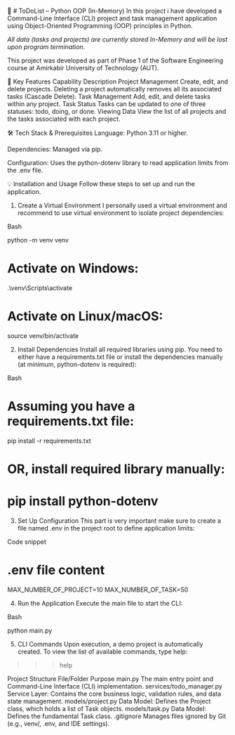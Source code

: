 📝 # ToDoList – Python OOP (In-Memory)
In this project i have developed a Command-Line Interface (CLI) project and task management application using Object-Oriented Programming (OOP) principles in Python.

*All data (tasks and projects) are currently stored In-Memory and will be lost upon program termination.*

This project was developed as part of Phase 1 of the Software Engineering course at Amirkabir University of Technology (AUT).

🚀 Key Features
Capability	Description
Project Management	Create, edit, and delete projects. Deleting a project automatically removes all its associated tasks (Cascade Delete).
Task Management	Add, edit, and delete tasks within any project.
Task Status	Tasks can be updated to one of three statuses: todo, doing, or done.
Viewing Data	View the list of all projects and the tasks associated with each project.

🛠️ Tech Stack & Prerequisites
Language: Python 3.11 or higher.

Dependencies: Managed via pip.

Configuration: Uses the python-dotenv library to read application limits from the .env file.

💡 Installation and Usage
Follow these steps to set up and run the application.

1. Create a Virtual Environment
I personally used a virtual environment and recommend to use virtual environment to isolate project dependencies:

Bash

python -m venv venv
# Activate on Windows:
.\venv\Scripts\activate
# Activate on Linux/macOS:
source venv/bin/activate

2. Install Dependencies
Install all required libraries using pip. You need to either have a requirements.txt file or install the dependencies manually (at minimum, python-dotenv is required):

Bash

# Assuming you have a requirements.txt file:
pip install -r requirements.txt

# OR, install required library manually:
# pip install python-dotenv

3. Set Up Configuration
This part is very important make sure to create a file named .env in the project root to define application limits:

Code snippet

# .env file content
MAX_NUMBER_OF_PROJECT=10
MAX_NUMBER_OF_TASK=50

4. Run the Application
Execute the main file to start the CLI:

Bash

python main.py

5. CLI Commands
Upon execution, a demo project is automatically created. To view the list of available commands, type help:

>>> help

Project Structure
File/Folder	Purpose
main.py	The main entry point and Command-Line Interface (CLI) implementation.
services/todo_manager.py	Service Layer: Contains the core business logic, validation rules, and data state management.
models/project.py	Data Model: Defines the Project class, which holds a list of Task objects.
models/task.py	Data Model: Defines the fundamental Task class.
.gitignore	Manages files ignored by Git (e.g., venv/, .env, and IDE settings).
